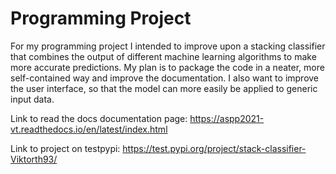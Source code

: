 # Programming Project

For my programming project I intended to improve upon a stacking classifier that combines the output of different machine learning algorithms to make more accurate predictions. My plan is to package the code in a neater, more self-contained way and improve the documentation. I also want to improve the user interface, so that the model can more easily be applied to generic input data.


Link to read the docs documentation page: https://aspp2021-vt.readthedocs.io/en/latest/index.html

Link to project on testpypi: https://test.pypi.org/project/stack-classifier-Viktorth93/
